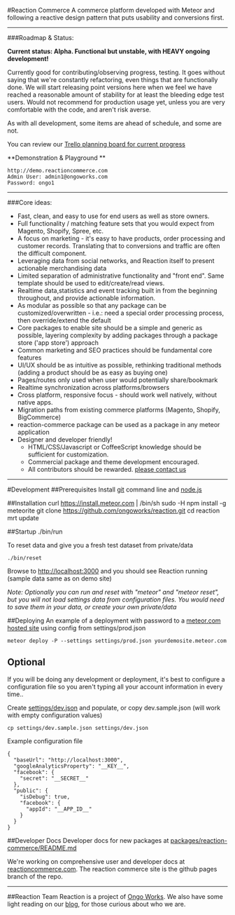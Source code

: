 #Reaction Commerce
A commerce platform developed with Meteor and following a reactive design pattern that puts usability and conversions first.


---
###Roadmap & Status:

**Current status: Alpha. Functional but unstable, with HEAVY ongoing development!**

Currently good for contributing/observing progress, testing. It goes without saying that we're constantly refactoring, even things that are functionally done. We will start releasing point versions here when we feel we have reached a reasonable amount of stability for at least the bleeding edge test users. Would not recommend for production usage yet, unless you are very comfortable with the code, and aren't risk averse.

As with all development, some items are ahead of schedule, and some are not.

You can review our [Trello planning board for current progress](https://trello.com/b/ffwTH3tc/reaction-commerce)

**Demonstration & Playground **

	http://demo.reactioncommerce.com
	Admin User: admin1@ongoworks.com
	Password: ongo1


---
###Core ideas:


* Fast, clean, and easy to use for end users as well as store owners.
* Full functionality / matching feature sets that you would expect from Magento, Shopify, Spree, etc.
* A focus on marketing - it's easy to have products, order processing and customer records. Translating that to conversions and traffic are often the difficult component.
* Leveraging data from social networks, and Reaction itself to present actionable merchandising data
* Limited separation of administrative functionality and "front end". Same template should be used to edit/create/read views.
* Realtime data,statistics and event tracking built in from the beginning throughout, and provide actionable information.
* As modular as possible so that any package can be customized/overwritten - i.e.: need a special order processing process, then override/extend the default
* Core packages to enable site should be a simple and generic as possible, layering complexity by adding packages through a package store ('app store') approach
* Common marketing and SEO practices should be fundamental core features
* UI/UX should be as intuitive as possible, rethinking traditional methods (adding a product should be as easy as buying one)
* Pages/routes only used when user would potentially share/bookmark
* Realtime synchronization across platforms/browsers
* Cross platform, responsive focus - should work well natively, without native apps.
* Migration paths from existing commerce platforms (Magento, Shopify, BigCommerce)
* reaction-commerce package can be used as a package in any meteor application
* Designer and developer friendly!
	*  HTML/CSS/Javascript or CoffeeScript knowledge should be sufficient for customization.
	*  Commercial package and theme development encouraged.
	* All contributors should be rewarded. [please contact us](mailto:hello@ongoworks.com)

---
#Development
##Prerequisites
Install [git](https://github.com/blog/1510-installing-git-from-github-for-mac) command line and [node.js](http://nodejs.org/)

##Installation
    curl https://install.meteor.com | /bin/sh
    sudo -H npm install -g meteorite
    git clone https://github.com/ongoworks/reaction.git
    cd reaction
    mrt update


##Startup
	./bin/run

To reset data and give you a fresh test dataset from private/data

	./bin/reset

Browse to [http://localhost:3000](http://localhost:3000) and you should see Reaction running (sample data same as on demo site)

*Note: Optionally you can run and reset with "meteor" and "meteor reset", but you will not load settings data from configuration files. You would need to save them in your data, or create your own private/data*

##Deploying
An example of a deployment with password to a [meteor.com hosted site](http://docs.meteor.com/#deploying) using config from settings/prod.json

	meteor deploy -P --settings settings/prod.json yourdemosite.meteor.com

## Optional
If you will be doing any development or deployment, it's best to configure a configuration file so you aren't typing all your account information in every time..

Create [settings/dev.json](https://github.com/ongoworks/reaction/blob/master/settings/dev.sample.json) and populate, or copy dev.sample.json (will work with empty configuration values)

	cp settings/dev.sample.json settings/dev.json

Example configuration file

	{
	  "baseUrl": "http://localhost:3000",
	  "googleAnalyticsProperty": "__KEY__",
	  "facebook": {
	    "secret": "__SECRET__"
	  },
	  "public": {
	    "isDebug": true,
	    "facebook": {
	      "appId": "__APP_ID__"
	    }
	  }
	}

##Developer Docs
Developer docs for new packages at [packages/reaction-commerce/README.md](https://github.com/ongoworks/reaction/tree/master/packages/reaction-commerce)

We're working on comprehensive user and developer docs at [reactioncommerce.com](http://reactioncommerce.com). The reaction commerce site is the github pages branch of the repo.

---
##Reaction Team
Reaction is a project of [Ongo Works](http://ongoworks.com). We also have some light reading on our [blog](http://blog.ongoworks.com/), for those curious about who we are.
